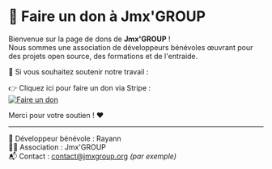 # 🤝 Faire un don à Jmx'GROUP

Bienvenue sur la page de dons de **Jmx'GROUP** !  
Nous sommes une association de développeurs bénévoles œuvrant pour des projets open source, des formations et de l'entraide.

🙏 Si vous souhaitez soutenir notre travail :

👉 Cliquez ici pour faire un don via Stripe :  
[![Faire un don](https://img.shields.io/badge/Faire_un_don-Stripe-blue?style=for-the-badge&logo=stripe)](https://pay.jmx94.fr)

Merci pour votre soutien ! ❤️

---

🔧 Développeur bénévole : Rayann  
👨‍💻 Association : Jmx'GROUP  
📬 Contact : contact@jmxgroup.org *(par exemple)*
